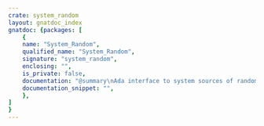 ```yaml
---
crate: system_random
layout: gnatdoc_index
gnatdoc: {packages: [
    {
    name: "System_Random",
    qualified_name: "System_Random",
    signature: "system_random",
    enclosing: "",
    is_private: false,
    documentation: "@summary\nAda interface to system sources of randomness\n\n@description\nThis package provides generic interface to OS' sources of randomeness.\nOn Windows, BCryptGenRandom() is used, on other platforms such as Linux,\nBSD, Mac OS portable getentropy() is used.\n\nThis is a generic package as it is intended to be used with user-defined\nbyte array type, that would later be converted to a seed value used to\nseed an appropriate strong PRNG algorithm.\n\n@formal Element\n  ELement type, must be mod 2**8, i.e. represent a byte\n@formal Index\n  Index type\n@formal Element_Array\n  An array of aliased Elements",
    documentation_snippet: "",
    },
]
}
---
```

